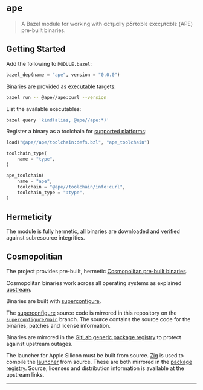 # `ape`

> A Bazel module for working with αcτµαlly pδrταblε εxεcµταblε (APE) pre-built binaries.

## Getting Started

Add the following to `MODULE.bazel`:

```py
bazel_dep(name = "ape", version = "0.0.0")
```

Binaries are provided as executable targets:

```sh
bazel run -- @ape//ape:curl --version
```

List the available executables:

```sh
bazel query 'kind(alias, @ape//ape:*)'
```

Register a binary as a toolchain for [supported platforms][supported-platforms]:

```py
load("@ape//ape/toolchain:defs.bzl", "ape_toolchain")

toolchain_type(
    name = "type",
)

ape_toolchain(
    name = "ape",
    toolchain = "@ape//toolchain/info:curl",
    toolchain_type = ":type",
)
```

## Hermeticity

The module is fully hermetic, all binaries are downloaded and verified against subresource integrities.

## Cosmopolitian

The project provides pre-built, hermetic [Cosmopolitan pre-built binaries][cosmo.zip].

Cosmopolitan binaries work across all operating systems as explained [upstream][ape].

Binaries are built with [superconfigure].

The [superconfigure] source code is mirrored in this repository on the [`superconfigure/main`][mirror] branch. The source contains the source code for the binaries, patches and license information.

Binaries are mirrored in the [GitLab generic package registry][package-registry] to protect against upstream outages.

The launcher for Apple Silicon must be built from source. [Zig] is used to compile the [launcher][ape-m1.c] from source. These are both mirrored in the [package registry][package-registry]. Source, licenses and distribution information is available at the upstream links.

---

[cosmo.zip]: https://cosmo.zip
[ape]: https://justine.lol/ape.html
[superconfigure]: https://github.com/ahgamut/superconfigure
[package-registry]: https://gitlab.arm.com/bazel/ape/-/packages
[mirror]: https://gitlab.arm.com/bazel/ape/-/tree/superconfigure/main
[supported-platforms]: https://github.com/jart/cosmopolitan/wiki/Features#systems-and-cpu-arch-supported
[Zig]: https://ziglang.org/
[ape-m1.c]: https://github.com/jart/cosmopolitan/blob/3.3.3/ape/ape-m1.c
